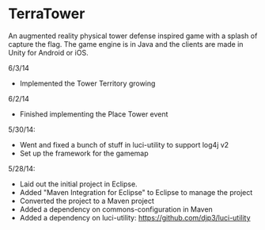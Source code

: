 TerraTower
==========

An augmented reality physical tower defense inspired game with a splash of capture the flag.  The game engine is in Java and the clients are made in Unity for Android or iOS.

6/3/14
* Implemented the Tower Territory growing

6/2/14
* Finished implementing the Place Tower event

5/30/14:
* Went and fixed a bunch of stuff in luci-utility to support log4j v2
* Set up the framework for the gamemap

5/28/14:
* Laid out the initial project in Eclipse.
* Added "Maven Integration for Eclipse" to Eclipse to manage the project
* Converted the project to a Maven project
* Added a dependency on commons-configuration in Maven
* Added a dependency on luci-utility: https://github.com/djp3/luci-utility

	

